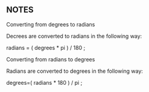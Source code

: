 ## NOTES
Converting from degrees to radians

Decrees are converted to radians in the following way:

radians = ( degrees * pi ) / 180 ;

Converting from radians to degrees

Radians are converted to degrees in the following way:

degrees=( radians * 180 ) / pi ;
